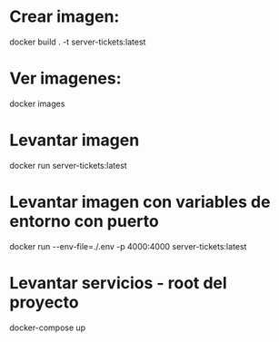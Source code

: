 # Crear imagen:  
  docker build . -t server-tickets:latest

# Ver imagenes:  
  docker images

# Levantar imagen  
   docker run server-tickets:latest

# Levantar imagen con variables de entorno con puerto
   docker run --env-file=./.env -p 4000:4000 server-tickets:latest 

# Levantar servicios - root del proyecto
  docker-compose up